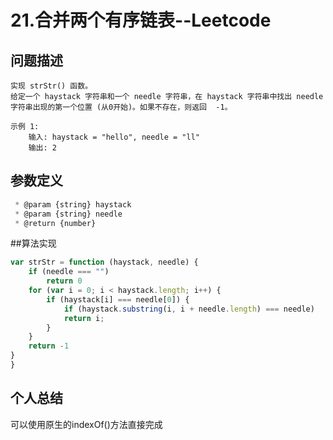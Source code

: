 # 21.合并两个有序链表--Leetcode
>
## 问题描述
>
    实现 strStr() 函数。
    给定一个 haystack 字符串和一个 needle 字符串，在 haystack 字符串中找出 needle 字符串出现的第一个位置 (从0开始)。如果不存在，则返回  -1。
>
    示例 1:
        输入: haystack = "hello", needle = "ll"
        输出: 2
>
## 参数定义
>
```javascript
 * @param {string} haystack
 * @param {string} needle
 * @return {number}
```
>
##算法实现
>
```javascript
var strStr = function (haystack, needle) {
    if (needle === "")
        return 0
    for (var i = 0; i < haystack.length; i++) {
        if (haystack[i] === needle[0]) {
            if (haystack.substring(i, i + needle.length) === needle)
            return i;
        }
    }
    return -1
}
}
```
>
## 个人总结
>
可以使用原生的indexOf()方法直接完成
>